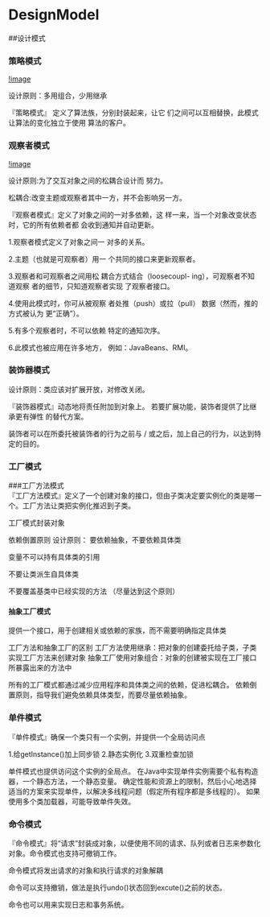 # DesignModel
##设计模式

### 策略模式
[!image](https://github.com/AlienAvatar/DesignModel/blob/master/images/strategymodel.png)

设计原则：多用组合，少用继承

『策略模式』 定义了算法族，分别封装起来，让它
们之间可以互相替换，此模式让算法的变化独立于使用
算法的客户。

### 观察者模式

[!image](https://github.com/AlienAvatar/DesignModel/blob/master/images/observer.png)

设计原则:为了交互对象之间的松耦合设计而
努力。

松耦合:改变主题或观察者其中一方，并不会影响另一方。

『观察者模式』定义了对象之间的一对多依赖，这
样一来，当一个对象改变状态时，它的所有依赖者都
会收到通知并自动更新。

1.观察者模式定义了对象之间一
  对多的关系。
  
2.主题（也就是可观察者）用一
  个共同的接口来更新观察者。
  
3.观察者和可观察者之间用松
  耦合方式结合（loosecoupl-
  ing），可观察者不知道观察
  者的细节，只知道观察者实现
  了观察者接口。
  
4.使用此模式时，你可从被观察
  者处推（push）或拉（pull）
  数据（然而，推的方式被认为
  更“正确”）。

5.有多个观察者时，不可以依赖
  特定的通知次序。

6.此模式也被应用在许多地方，
  例如：JavaBeans、RMI。  
  
### 装饰器模式

设计原则：类应该对扩展开放，对修改关闭。

『装饰器模式』动态地将责任附加到对象上。
若要扩展功能，装饰者提供了比继承更有弹性
的替代方案。

装饰者可以在所委托被装饰者的行为之前与 / 或之后，加上自己的行为，以达到特定的目的。

### 工厂模式

###工厂方法模式    
 『工厂方法模式』定义了一个创建对象的接口，但由子类决定要实例化的类是哪一个。工厂方法让类把实例化推迟到子类。
 
 工厂模式封装对象
 
 依赖倒置原则
 设计原则： 要依赖抽象，不要依赖具体类
 
 变量不可以持有具体类的引用
 
 不要让类派生自具体类
 
 不要覆盖基类中已经实现的方法
 （尽量达到这个原则）
  
#### 抽象工厂模式
提供一个接口，用于创建相关或依赖的家族，而不需要明确指定具体类

工厂方法和抽象工厂的区别
工厂方法使用继承：把对象的创建委托给子类，子类实现工厂方法来创建对象
抽象工厂使用对象组合：对象的创建被实现在工厂接口所暴露出来的方法中


所有的工厂模式都通过减少应用程序和具体类之间的依赖，促进松耦合。
依赖倒置原则，指导我们避免依赖具体类型，而要尽量依赖抽象。

### 单件模式

『单件模式』确保一个类只有一个实例，并提供一个全局访问点

1.给getInstance()加上同步锁
2.静态实例化
3.双重检查加锁

单件模式也提供访问这个实例的全局点。
在Java中实现单件实例需要个私有构造器，一个静态方法，一个静态变量。
确定性能和资源上的限制，然后小心地选择适当的方案来实现单件，以解决多线程问题（假定所有程序都是多线程的）。
如果使用多个类加载器，可能导致单件失效。

### 命令模式
『命令模式』将“请求”封装成对象，以便使用不同的请求、队列或者日志来参数化对象。命令模式也支持可撤销工作。

命令模式将发出请求的对象和执行请求的对象解耦

命令可以支持撤销，做法是执行undo()状态回到excute()之前的状态。

命令也可以用来实现日志和事务系统。


